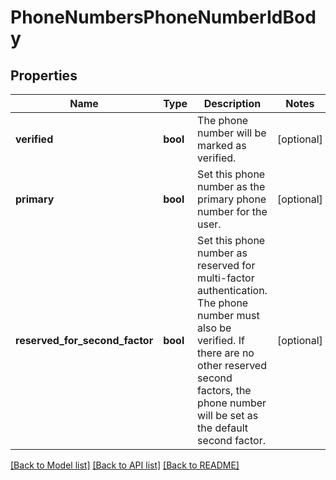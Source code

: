 # PhoneNumbersPhoneNumberIdBody

## Properties
Name | Type | Description | Notes
------------ | ------------- | ------------- | -------------
**verified** | **bool** | The phone number will be marked as verified. | [optional] 
**primary** | **bool** | Set this phone number as the primary phone number for the user. | [optional] 
**reserved_for_second_factor** | **bool** | Set this phone number as reserved for multi-factor authentication. The phone number must also be verified. If there are no other reserved second factors, the phone number will be set as the default second factor. | [optional] 

[[Back to Model list]](../README.md#documentation-for-models) [[Back to API list]](../README.md#documentation-for-api-endpoints) [[Back to README]](../README.md)

